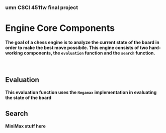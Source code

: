 ### umn CSCI 4511w final project

# Engine Core Components
#### The goal of a chess engine is to analyze the current state of the board in order to make the best move possibile. This engine consists of two hard-working components, the `evaluation` function and the `search` function.

<br/>

## Evaluation
#### This evaluation function uses the `Negamax` implementation in evaluating the state of the board



## Search
#### MiniMax stuff here